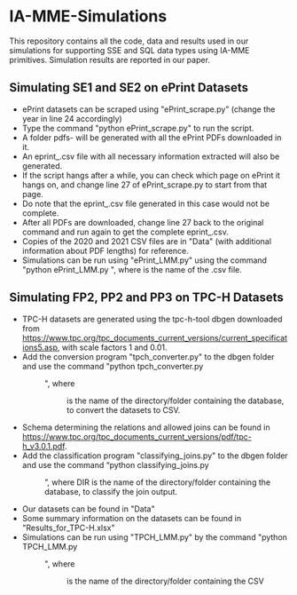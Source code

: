 # IA-MME-Simulations

This repository contains all the code, data and results used in our simulations for supporting SSE and SQL data types using IA-MME primitives. Simulation results are reported in our paper. 

## Simulating SE1 and SE2 on ePrint Datasets 

- ePrint datasets can be scraped using "ePrint_scrape.py" (change the year in line 24 accordingly)
- Type the command "python ePrint_scrape.py" to run the script. 
- A folder pdfs-<year> will be generated with all the ePrint PDFs downloaded in it. 
- An eprint_<year>.csv file with all necessary information extracted will also be generated.
- If the script hangs after a while, you can check which page on ePrint it hangs on, and change line 27 of ePrint_scrape.py to start from that page. 
- Do note that the eprint_<year>.csv file generated in this case would not be complete. 
- After all PDFs are downloaded, change line 27 back to the original command and run again to get the complete eprint_<year>.csv.
- Copies of the 2020 and 2021 CSV files are in "Data" (with additional information about PDF lengths) for reference. 
- Simulations can be run using "ePrint_LMM.py" using the command "python ePrint_LMM.py <filename>", where <filename> is the name of the .csv file.

## Simulating FP2, PP2 and PP3 on TPC-H Datasets

- TPC-H datasets are generated using the tpc-h-tool dbgen downloaded from https://www.tpc.org/tpc_documents_current_versions/current_specifications5.asp, with scale factors 1 and 0.01. 
- Add the conversion program "tpch_converter.py" to the dbgen folder and use the command "python tpch_converter.py <DIR>", where <DIR> is the name of the directory/folder containing the database, to convert the datasets to CSV.
- Schema determining the relations and allowed joins can be found in https://www.tpc.org/tpc_documents_current_versions/pdf/tpc-h_v3.0.1.pdf. 
- Add the classification program "classifying_joins.py" to the dbgen folder and use the command “python classifying_joins.py <DIR>”, where DIR is the name of the directory/folder containing the database, to classify the join output.
- Our datasets can be found in "Data"
- Some summary information on the datasets can be found in "Results_for_TPC-H.xlsx"
- Simulations can be run using "TPCH_LMM.py" by the command "python TPCH_LMM.py <DIR>", where <DIR> is the name of the directory/folder containing the CSV